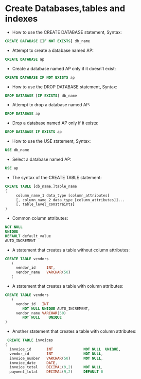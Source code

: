 # Create Databases,tables and indexes

- How to use the CREATE DATABASE statement, Syntax:
```sql
CREATE DATABASE [IF NOT EXISTS] db_name
```
- Attempt to create a database named AP:
```sql
CREATE DATABASE ap
```
- Create a database named AP only if it doesn’t exist:
```sql
CREATE DATABASE IF NOT EXISTS ap
```
- How to use the DROP DATABASE statement, Syntax:
```sql
DROP DATABASE [IF EXISTS] db_name
```
- Attempt to drop a database named AP:
```sql
DROP DATABASE ap
```
- Drop a database named AP only if it exists:
```sql
DROP DATABASE IF EXISTS ap
```
- How to use the USE statement, Syntax:
```sql
USE db_name
```
- Select a database named AP:
```sql
USE ap
``` 
- The syntax of the CREATE TABLE statement:
```sql
CREATE TABLE [db_name.]table_name
(
     column_name_1 data_type [column_attributes]
     [, column_name_2 data_type [column_attributes]]...
     [, table_level_constraints]
)
```
- Common column attributes:
```sql
NOT NULL
UNIQUE
DEFAULT default_value
AUTO_INCREMENT
```  
- A statement that creates a table without column attributes:
```sql
CREATE TABLE vendors
   (
     vendor_id     INT,
     vendor_name   VARCHAR(50)
   ) 
```   
- A statement that creates a table with column attributes:
```sql
CREATE TABLE vendors
   (
     vendor_id   INT
        NOT NULL UNIQUE AUTO_INCREMENT,
     vendor_name VARCHAR(50)
        NOT NULL    UNIQUE
)
```
- Another statement that creates a table with column attributes:
```sql
 CREATE TABLE invoices
(
  invoice_id       INT              NOT NULL  UNIQUE,
  vendor_id        INT              NOT NULL,
  invoice_number   VARCHAR(50)      NOT NULL,
  invoice_date     DATE,
  invoice_total    DECIMAL(9,2)     NOT NULL,
  payment_total    DECIMAL(9,2)     DEFAULT 0

```
